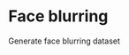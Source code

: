 # Face blurring
Generate face blurring dataset
<img scr="https://user-images.githubusercontent.com/79881119/182818297-93435819-3f12-4285-85a2-6b3c979dfc75.png"/>
